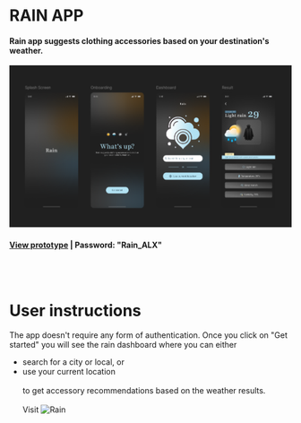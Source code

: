 
# RAIN APP
#### Rain app suggests clothing accessories based on your destination's weather.

![Rain app mobile view](public/rain-mobile.png)

#### [View prototype](https://www.figma.com/proto/UiFTfYDbsFWgF8lPSfidqO/Rain?page-id=0%3A1&node-id=161-4213&node-type=canvas&viewport=780%2C313%2C0.06&t=dJomzIEZJ1T7Eflp-1&scaling=scale-down&content-scaling=fixed&starting-point-node-id=161%3A4229&share=1&show-proto-sidebar=1) | Password: "Rain_ALX"
<br><br>

# User instructions
The app doesn't require any form of authentication. 
Once you click on "Get started" you will see the rain dashboard where you can either
- search for a city or local, or 
- use your current location <br><br>
to get accessory recommendations based on the weather results. 
<br><br>
Visit ![Rain]()